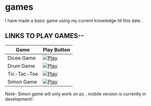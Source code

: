 # games
I have made a basic game using my current knowledge till this date .

<h2>LINKS TO PLAY GAMES--</h2>


| Game          | Play Button |
|---------------|-------------|
| Dicee Game     | [![Play](https://img.shields.io/badge/Play-AliceBlue?style=for-the-badge&logo=playstation&logoColor=white)](https://adityasejwar.github.io/games/dicee%20game/) |
| Drum Game     | [![Play](https://img.shields.io/badge/Play-AliceBlue?style=for-the-badge&logo=playstation&logoColor=white)](https://adityasejwar.github.io/games/drum%20game/) |
| Tic-Tac-Toe   | [![Play](https://img.shields.io/badge/Play-AliceBlue?style=for-the-badge&logo=playstation&logoColor=white)](https://adityasejwar.github.io/games/tik-tak-toe/) |
| Simon Game    | [![Play](https://img.shields.io/badge/Play-AliceBlue?style=for-the-badge&logo=playstation&logoColor=white)](https://adityasejwar.github.io/games/simon%20game/) |

Note- Simon game will only work on pc ,  mobile version is currently in development! .
